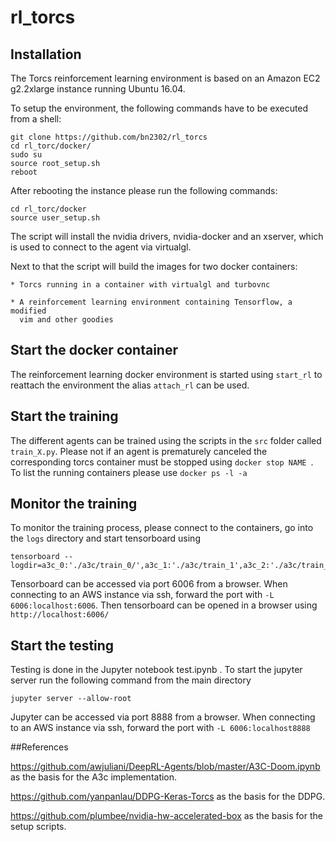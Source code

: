 # rl_torcs

## Installation

The Torcs reinforcement learning environment is based on an Amazon EC2 g2.2xlarge instance running Ubuntu 16.04. 

To setup the environment, the following commands have to be executed from a shell:

	git clone https://github.com/bn2302/rl_torcs
	cd rl_torc/docker/
	sudo su
	source root_setup.sh
	reboot

After rebooting the instance please run the following commands:

	cd rl_torc/docker
	source user_setup.sh

The script will install the nvidia drivers, nvidia-docker and an xserver, which
is used to connect to the agent via virtualgl.

Next to that the script will build the images for two docker containers:

    * Torcs running in a container with virtualgl and turbovnc
    
    * A reinforcement learning environment containing Tensorflow, a modified
      vim and other goodies

## Start the docker container
The reinforcement learning docker environment is started using `start_rl` to reattach the environment the alias `attach_rl` can be used.

## Start the training

The different agents can be trained using the scripts in the `src` folder called `train_X.py`.
Please not if an agent is prematurely canceled the corresponding torcs
container must be stopped using `docker stop NAME `. To list the running
containers please use  `docker ps -l -a`

## Monitor the training
To monitor the training process, please connect to the containers, go into the
`logs` directory and start tensorboard using 

	tensorboard --logdir=a3c_0:'./a3c/train_0/',a3c_1:'./a3c/train_1',a3c_2:'./a3c/train_2',a3c_3:'./a3c/train_3',a3c_4:'./a3c/train_4/',a3c_5:'./a3c/train_5',a3c_6:'./a3c/train_6',a3c_7:'./a3c/train_7',ddpg_0:'./ddpg_0',ddpg_1:'./ddpg_1',dddpg_ref:'./ddpg_ref',ddpg_2:'./ddpg_2/'

Tensorboard can be accessed via port 6006 from a browser. When connecting to an
AWS instance via ssh, forward the port with `-L 6006:localhost:6006`. Then tensorboard can be opened in a browser using `http://localhost:6006/`

## Start the testing
Testing is done in the Jupyter notebook test.ipynb .
To start the jupyter server run the following command from the main directory

	jupyter server --allow-root

Jupyter can be accessed via port 8888 from a browser. When connecting to an
AWS instance via ssh, forward the port with `-L 6006:localhost8888` 


##References

https://github.com/awjuliani/DeepRL-Agents/blob/master/A3C-Doom.ipynb as the basis for the A3c implementation.

https://github.com/yanpanlau/DDPG-Keras-Torcs as the basis for the DDPG.

https://github.com/plumbee/nvidia-hw-accelerated-box as the basis for the setup scripts.
